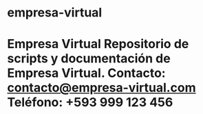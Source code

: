 # empresa-virtual
# Empresa Virtual  Repositorio de scripts y documentación de Empresa Virtual.  Contacto: contacto@empresa-virtual.com Teléfono: +593 999 123 456
